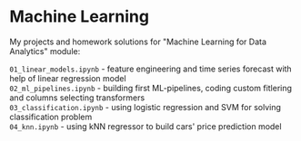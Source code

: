 # Machine Learning

My projects and homework solutions for "Machine Learning for Data Analytics" module:   

`01_linear_models.ipynb` - feature engineering and time series forecast with help of linear regression model      
`02_ml_pipelines.ipynb` - building first ML-pipelines, coding custom fitlering and columns selecting transformers  
`03_classification.ipynb` - using logistic regression and SVM for solving classification problem  
`04_knn.ipynb` - using kNN regressor to build cars' price prediction model  
